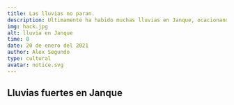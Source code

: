 ```yaml
---
title: Las lluvias no paran.
description: Ultimamente ha habido muchas lluvias en Janque, ocacionando huaicos y aumento de rios.
img: hack.jpg
alt: lluvia en Janque
time: 8
date: 20 de enero del 2021
author: Alex Segundo
type: cultural
avatar: notice.svg
---
```


## Lluvias fuertes en Janque
